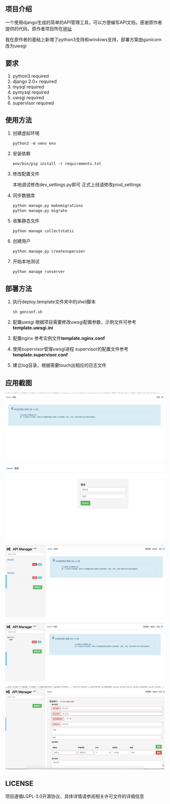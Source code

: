 ## 项目介绍

一个使用django生成的简单的API管理工具，可以方便编写API文档，感谢原作者提供的代码，原作者项目所在[地址](https://github.com/tangguoying2018/api_manager)

我在原作者的基础上新增了python3支持和windows支持，部署方案由gunicorn改为uwsgi

## 要求
1. python3 required
2. django 2.0+ required
3. mysql required
4. pymysql required
5. uwsgi required
6. supervisor required

## 使用方法
1. 创建虚拟环境
    ```
    python3 -m venv env
    ```

2. 安装依赖
    ```
    env/bin/pip install -r requirements.txt
    ```

3. 修改配置文件

    本地调试修改dev_settings.py即可
    正式上线请修改prod_settings

4. 同步数据库
    ```
    python manage.py makemigrations
    python manage.py migrate
    ```
5. 收集静态文件
    ```
    python manage collectstatic
    ```
6. 创建用户
    ```
    python manage.py createsuperuser
    ```

7. 开始本地测试
    ```
    python manage runserver
    ```

## 部署方法

1. 执行deploy.template文件夹中的shell脚本
   ```
   sh genconf.sh
   ```
2. 配置uwsgi
    根据项目需要修改uwsgi配置参数，示例文件可参考**template.uwsgi.ini**

3. 配置nginx
    参考实例文件**template.nginx.conf**

4. 使用supervisor管理uwsgi进程
    supervisor的配置文件参考**template.supervisor.conf**

5. 建立log目录，根据需要touch出相应的日志文件

## 应用截图

![首页](screenshots/1.jpg)

![登录](screenshots/2.jpg)

![新建项目](screenshots/3.jpg)

![新建分类](screenshots/4.jpg)

![新建接口](screenshots/5.jpg)


## LICENSE

   项目遵循LGPL-3.0开源协议，具体详情请参阅相关许可文件的详细信息


